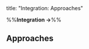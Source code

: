 <frontmatter>
title: "Integration: Approaches"
</frontmatter>

<link rel="stylesheet" href="{{baseUrl}}/css/textbook.css">

<div class="website-content">

%%**Integration →**%%

## Approaches

<div id="main">

<include src="lateVsEarly/embed.md" />
<include src="bigBangVsIncremental/embed.md" />
<include src="topDownVsBottomUp/embed.md" />

</div>

</div>
